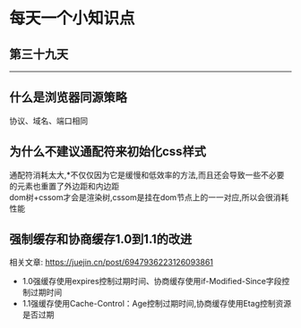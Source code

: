 # 每天一个小知识点
## 第三十九天 
---

## 什么是浏览器同源策略
协议、域名、端口相同
## 为什么不建议通配符来初始化css样式
通配符消耗太大,*不仅仅因为它是缓慢和低效率的方法,而且还会导致一些不必要的元素也重置了外边距和内边距  
dom树+cssom才会是渲染树,cssom是挂在dom节点上的一一对应,所以会很消耗性能
## 强制缓存和协商缓存1.0到1.1的改进
相关文章: https://juejin.cn/post/6947936223126093861  
- 1.0强缓存使用expires控制过期时间、协商缓存使用if-Modified-Since字段控制过期时间
- 1.1强缓存使用Cache-Control：Age控制过期时间,协商缓存使用Etag控制资源是否过期
